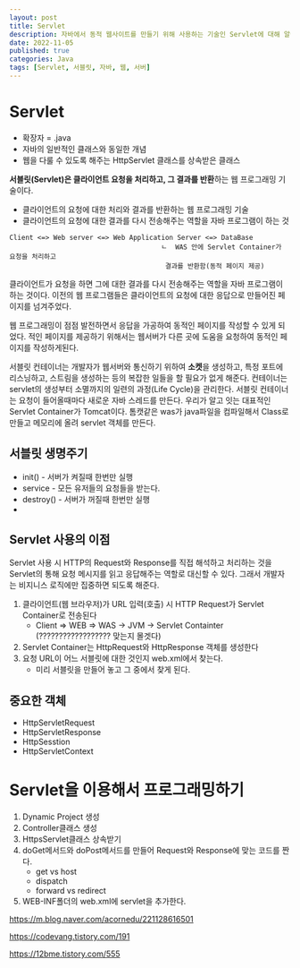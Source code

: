```yaml
---
layout: post
title: Servlet
description: 자바에서 동적 웹사이트를 만들기 위해 사용하는 기술인 Servlet에 대해 알아보자
date: 2022-11-05
published: true
categories: Java
tags: [Servlet, 서블릿, 자바, 웹, 서버]
---
```

# Servlet
- 확장자 = .java
- 자바의 일반적인 클래스와 동일한 개념
- 웹을 다룰 수 있도록 해주는 HttpServlet 클래스를 상속받은 클래스   

**서블릿(Servlet)은 클라이언트 요청을 처리하고, 그 결과를 반환**하는 웹 프로그래밍 기술이다.
- 클라이언트의 요청에 대한 처리와 결과를 반환하는 웹 프로그래밍 기술
- 클라이언트의 요청에 대한 결과를 다시 전송해주는 역할을 자바 프로그램이 하는 것
```
Client <=> Web server <=> Web Application Server <=> DataBase
                                      ㄴ  WAS 안에 Servlet Container가 요청을 처리하고
                                       결과를 반환함(동적 페이지 제공)
 ```

클라이언트가 요청을 하면 그에 대한 결과를 다시 전송해주는 역할을 자바 프로그램이 하는 것이다. 이전의 웹 프로그램들은 클라이언트의 요청에 대한 응답으로 만들어진 페이지를 넘겨주었다. 
  
웹 프로그래밍이 점점 발전하면서 응답을 가공하여 동적인 페이지를 작성할 수 있게 되었다. 
적인 페이지를 제공하기 위해서는 웹서버가 다른 곳에 도움을 요청하여 동적인 페이지를 작성하게된다.

서블릿 컨테이너는 개발자가 웹서버와 통신하기 위하여 **소켓**을 생성하고, 특정 포트에 리스닝하고, 스트림을 생성하는 등의 복잡한 일들을 할 필요가 없게 해준다. 컨테이너는 servlet의 생성부터 소멸까지의 일련의 과정(Life Cycle)을 관리한다. 서블릿 컨테이너는 요청이 들어올때마다 새로운 자바 스레드를 만든다. 우리가 알고 잇는 대표적인 Servlet Container가 Tomcat이다. 톰캣같은 was가 java파일을 컴파일해서 Class로 만들고 메모리에 올려 servlet 객체를 만든다.

## 서블릿 생명주기
- init() - 서버가 켜질때 한번만 실행
- service - 모든 유저들의 요청들을 받는다.
- destroy() - 서버가 꺼질때 한번만 실행
- 
## Servlet 사용의 이점
Servlet 사용 시 HTTP의 Request와 Response를 직접 해석하고 처리하는 것을 
Servlet의 통해 요청 메시지를 읽고 응답해주는 역할로 대신할 수 있다.
그래서 개발자는 비지니스 로직에만 집중하면 되도록 해준다.

1. 클라이언트(웹 브라우저)가 URL 입력(호출) 시 HTTP Request가 Servlet Container로 전송된다
   - Client => WEB => WAS -> JVM -> Servlet Containter (?????????????????? 맞는지 몰겟다)
2. Servlet Container는 HttpRequest와 HttpResponse 객체를 생성한다
3. 요청 URL이 어느 서블릿에 대한 것인지 web.xml에서 찾는다.
   - 미리 서블릿을 만들어 놓고 그 중에서 찾게 된다.

## 중요한 객체
- HttpServletRequest
- HttpServletResponse
- HttpSesstion
- HttpServletContext

# Servlet을 이용해서 프로그래밍하기
1. Dynamic Project 생성
2. Controller클래스 생성
3. HttpsServlet클래스 상속받기
4. doGet메서드와 doPost메서드를 만들어 Request와 Response에 맞는 코드를 짠다.
   - get vs host
   - dispatch
   - forward vs redirect
5. WEB-INF폴더의 web.xml에 servlet을 추가한다.

https://m.blog.naver.com/acornedu/221128616501

https://codevang.tistory.com/191

https://12bme.tistory.com/555
